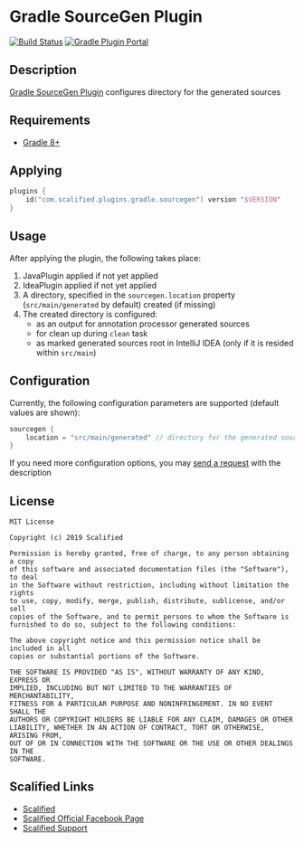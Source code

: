 # Gradle SourceGen Plugin

[![Build Status](https://github.com/Scalified/gradle-sourcegen-plugin/actions/workflows/build.yml/badge.svg)](https://github.com/Scalified/gradle-sourcegen-plugin/actions)
[![Gradle Plugin Portal](https://img.shields.io/maven-metadata/v?label=Plugin&metadataUrl=https%3A%2F%2Fplugins.gradle.org%2Fm2%2Fcom%2Fscalified%2Fplugins%2Fgradle%2Fsourcegen%2Fcom.scalified.plugins.gradle.sourcegen.gradle.plugin%2Fmaven-metadata.xml)](https://plugins.gradle.org/plugin/com.scalified.plugins.gradle.sourcegen)

## Description

[Gradle SourceGen Plugin](https://plugins.gradle.org/plugin/com.scalified.plugins.gradle.sourcegen) configures directory for the generated sources

## Requirements

* [Gradle 8+](https://gradle.org/)

## Applying

```kotlin
plugins {
    id("com.scalified.plugins.gradle.sourcegen") version "$VERSION"
}
```

## Usage

After applying the plugin, the following takes place:

1. JavaPlugin applied if not yet applied
2. IdeaPlugin applied if not yet applied
3. A directory, specified in the `sourcegen.location` property (`src/main/generated` by default) created (if missing)
4. The created directory is configured:
   * as an output for annotation processor generated sources
   * for clean up during `clean` task
   * as marked generated sources root in IntelliJ IDEA (only if it is resided within `src/main`)

## Configuration

Currently, the following configuration parameters are supported (default values are shown):

```kotlin
sourcegen {
    location = "src/main/generated" // directory for the generated source code
}
```

If you need more configuration options, you may <a href="mailto:info@scalified.com?subject=[Gradle SourceGen Plugin]: Proposals And Suggestions">send a request</a> with the description

## License

```
MIT License

Copyright (c) 2019 Scalified

Permission is hereby granted, free of charge, to any person obtaining a copy
of this software and associated documentation files (the "Software"), to deal
in the Software without restriction, including without limitation the rights
to use, copy, modify, merge, publish, distribute, sublicense, and/or sell
copies of the Software, and to permit persons to whom the Software is
furnished to do so, subject to the following conditions:

The above copyright notice and this permission notice shall be included in all
copies or substantial portions of the Software.

THE SOFTWARE IS PROVIDED "AS IS", WITHOUT WARRANTY OF ANY KIND, EXPRESS OR
IMPLIED, INCLUDING BUT NOT LIMITED TO THE WARRANTIES OF MERCHANTABILITY,
FITNESS FOR A PARTICULAR PURPOSE AND NONINFRINGEMENT. IN NO EVENT SHALL THE
AUTHORS OR COPYRIGHT HOLDERS BE LIABLE FOR ANY CLAIM, DAMAGES OR OTHER
LIABILITY, WHETHER IN AN ACTION OF CONTRACT, TORT OR OTHERWISE, ARISING FROM,
OUT OF OR IN CONNECTION WITH THE SOFTWARE OR THE USE OR OTHER DEALINGS IN THE
SOFTWARE.
```

## Scalified Links

* [Scalified](http://www.scalified.com)
* [Scalified Official Facebook Page](https://www.facebook.com/scalified)
* <a href="mailto:info@scalified.com?subject=[Gradle SourceGen Plugin]: Proposals And Suggestions">Scalified Support</a>
